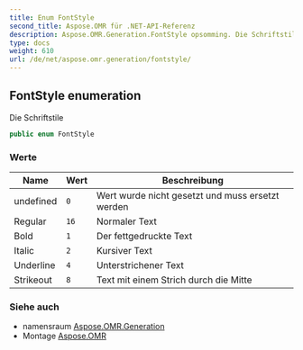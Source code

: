 ```yaml
---
title: Enum FontStyle
second_title: Aspose.OMR für .NET-API-Referenz
description: Aspose.OMR.Generation.FontStyle opsomming. Die Schriftstile
type: docs
weight: 610
url: /de/net/aspose.omr.generation/fontstyle/
---
```

## FontStyle enumeration

Die Schriftstile

```csharp
public enum FontStyle
```

### Werte

| Name | Wert | Beschreibung |
| --- | --- | --- |
| undefined | `0` | Wert wurde nicht gesetzt und muss ersetzt werden |
| Regular | `16` | Normaler Text |
| Bold | `1` | Der fettgedruckte Text |
| Italic | `2` | Kursiver Text |
| Underline | `4` | Unterstrichener Text |
| Strikeout | `8` | Text mit einem Strich durch die Mitte |

### Siehe auch

* namensraum [Aspose.OMR.Generation](../../aspose.omr.generation/)
* Montage [Aspose.OMR](../../)


